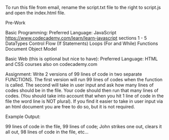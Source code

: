
To run this file from email, rename the script.txt file to the right to script.js and open the index.html file.

Pre-Work

Basic Programming:
Preferred Language: JavaScript
https://www.codecademy.com/learn/learn-javascript sections 1 - 5
DataTypes
Control Flow (If Statements)
Loops (For and While)
Functions
Document Object Model

Basic Web (this is optional but nice to have):
Preferred Language: HTML and CSS courses also on codecademy.com

Assignment:
	Write 2 versions of 99 lines of code in two separate FUNCTIONS. The first version will run 99 lines of codes when the function is called. The second will take in user input and ask how many lines of codes should be in the file. Your code should then run that many lines of codes. (You should take into account that when you hit 1 line of code in the file the word line is NOT plural). If you find it easier to take in user input via an html document you are free to do so, but it is not required.

Example Output:

99 lines of code in the file, 99 lines of code; John strikes one out, clears it all out, 98 lines of code in the file, etc...
